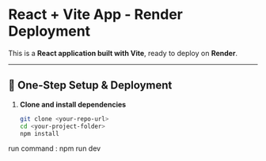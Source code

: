 # React + Vite App - Render Deployment

This is a **React application built with Vite**, ready to deploy on **Render**.

---

## 🔹 One-Step Setup & Deployment

1. **Clone and install dependencies**
   ```bash
   git clone <your-repo-url>
   cd <your-project-folder>
   npm install


run command : npm run dev 